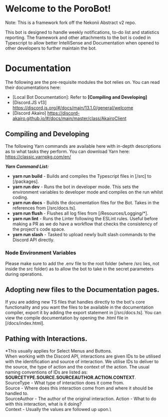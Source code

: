 # Welcome to the PoroBot!

Note: This is a framework fork off the Nekonii Abstract v2 repo.

This bot is designed to handle weekly notifications, to-do list and statistics reporting. The framework and other attachments to the bot is coded in Typescript to allow better IntelliSense and Documentation when opened to other developers to further maintain the bot.


# Documentation

The following are the pre-requisite modules the bot relies on. You can read their documentations here:

 - [Local Bot Documentation]: Refer to **[Compiling and Developing]**
 - [Discord.JS v13] https://discord.js.org/#/docs/main/13.1.0/general/welcome
 - [Discord Akairo] https://discord-akairo.github.io/#/docs/main/master/class/AkairoClient

## Compiling and Developing

The following Yarn commands are available here with in-depth descriptions as to what tasks they perform.
You can download Yarn here: https://classic.yarnpkg.com/en/

***Yarn Command List:***

 - **yarn run build** - Builds and compiles the Typescript files in [/src] to [/packages].
 - **yarn run dev** - Runs the bot in developer mode. This sets the environment variables to developer mode and compiles on the run whilst coding.
 - **yarn run docs** - Builds the documentation files for the Bot. Takes in the references from [/src/docs.ts].
 - **yarn run flush** - Flushes all log files from [/Resources/Logging/*].
 - **yarn run lint** - Runs the Linter following the ESLint rules. Useful before making a PR as we do have a workflow that checks the consistency of the project's code space.
 - **yarn run slash** - Tasked to upload newly built slash commands to the Discord API directly.

### Node Environment Variables
Please make sure to add the .env file to the root folder (where /src lies, not inside the src folder) as to allow the bot to take in the secret parameters during operations.

## Adopting new files to the Documentation pages.

If you are adding new TS files that handles directly to the bot's core functionality and you want the files to be available in the documentation compiler, export it by adding the export statement in [/src/docs.ts].
You can view the compile documentation by opening the .html file in [/docs/index.html].

## Pathing with Interactions.
*This usually applies for Select Menus and Buttons.\
When working with the Discord API, interactions are given IDs to be utilised with the identification and source of interaction. We utilise IDs to deliver to the source, the type of action and the context of the action. The usual naming conventions of IDs are listed as:\
**SOURCETYPE.SOURCE.SOURCEAUTHOR.ACTION.CONTEXT**.\
SourceType - What type of interaction does it come from.\
Source - Where does this interaction come from and where it should be handled to.\
SourceAuthor - The author of the original interaction.
Action - What to do with this interaction, what is it doing?\
Context - Usually the values are followed up upon.\

